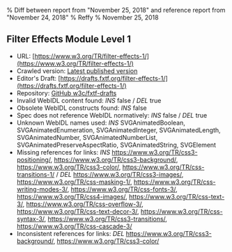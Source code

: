 % Diff between report from "November 25, 2018" and reference report from "November 24, 2018"
% Reffy
% November 25, 2018

## Filter Effects Module Level 1

- URL: [https://www.w3.org/TR/filter-effects-1/](https://www.w3.org/TR/filter-effects-1/)
- Crawled version: [Latest published version](https://www.w3.org/TR/2018/WD-filter-effects-1-20181124/)
- Editor's Draft: [https://drafts.fxtf.org/filter-effects-1/](https://drafts.fxtf.org/filter-effects-1/)
- Repository: [GitHub w3c/fxtf-drafts](https://github.com/w3c/fxtf-drafts)
- Invalid WebIDL content found: *INS* false / *DEL* true
- Obsolete WebIDL constructs found: *INS* false
- Spec does not reference WebIDL normatively: *INS* false / *DEL* true
- Unknown WebIDL names used: *INS* SVGAnimatedBoolean, SVGAnimatedEnumeration, SVGAnimatedInteger, SVGAnimatedLength, SVGAnimatedNumber, SVGAnimatedNumberList, SVGAnimatedPreserveAspectRatio, SVGAnimatedString, SVGElement
- Missing references for links: *INS* https://www.w3.org/TR/css3-positioning/, https://www.w3.org/TR/css3-background/, https://www.w3.org/TR/css3-color/, https://www.w3.org/TR/css-transitions-1/ / *DEL* https://www.w3.org/TR/css3-images/, https://www.w3.org/TR/css-masking-1/, https://www.w3.org/TR/css-writing-modes-3/, https://www.w3.org/TR/css-fonts-3/, https://www.w3.org/TR/css4-images/, https://www.w3.org/TR/css-text-3/, https://www.w3.org/TR/css-overflow-3/, https://www.w3.org/TR/css-text-decor-3/, https://www.w3.org/TR/css-syntax-3/, https://www.w3.org/TR/css3-transitions/, https://www.w3.org/TR/css-cascade-3/
- Inconsistent references for links: *DEL* https://www.w3.org/TR/css3-background/, https://www.w3.org/TR/css3-color/


